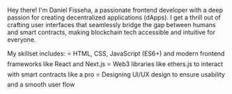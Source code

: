 Hey there! I'm Daniel Fisseha, a passionate frontend developer with a deep passion for creating decentralized applications (dApps). I get a thrill out of crafting user interfaces that seamlessly bridge the gap between humans and smart contracts, making blockchain tech accessible and intuitive for everyone.

My skillset includes: 
⭐ HTML, CSS, JavaScript (ES6+) and modern frontend frameworks like React and Next.js
⭐ Web3 libraries like ethers.js to interact with smart contracts like a pro
⭐ Designing UI/UX design to ensure usability and a smooth user flow



